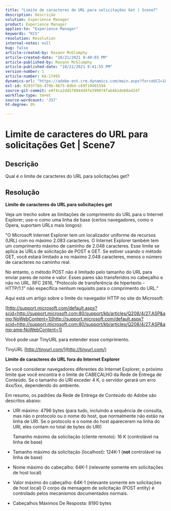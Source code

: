 ```yaml
---
title: "Limite de caracteres de URL para solicitações Get | Scene7"
description: Descrição
solution: Experience Manager
product: Experience Manager
applies-to: "Experience Manager"
keywords: "KCS"
resolution: Resolution
internal-notes: null
bug: false
article-created-by: Roxann McGlumphy
article-created-date: "10/21/2021 9:40:03 PM"
article-published-by: Roxann McGlumphy
article-published-date: "10/21/2021 9:41:55 PM"
version-number: 1
article-number: KA-17495
dynamics-url: "https://adobe-ent.crm.dynamics.com/main.aspx?forceUCI=1&pagetype=entityrecord&etn=knowledgearticle&id=6a89cf70-b732-ec11-b6e5-000d3a5ba97a"
exl-id: 0293f7bb-479b-4675-8db4-c69f19401594
source-git-commit: e8f4ca2dd578944d4fe399074fab461de88ad247
workflow-type: tm+mt
source-wordcount: '357'
ht-degree: 0%

---
```


# Limite de caracteres do URL para solicitações Get | Scene7

## Descrição


Qual é o limite de caracteres do URL para solicitações get?


## Resolução


<b>Limite de caracteres do URL para solicitações get</b>

Veja um trecho sobre as limitações de comprimento do URL para o Internet Explorer; use-o como uma linha de base (certos navegadores, como o Opera, suportam URLs mais longos):

&quot;O Microsoft Internet Explorer tem um localizador uniforme de recursos (URL) com no máximo 2.083 caracteres. O Internet Explorer também tem um comprimento máximo de caminho de 2.048 caracteres. Esse limite se aplica às URLs de solicitação de POST e GET. Se estiver usando o método GET, você estará limitado a no máximo 2.048 caracteres, menos o número de caracteres no caminho real.

No entanto, o método POST não é limitado pelo tamanho do URL para enviar pares de nome e valor. Esses pares são transferidos no cabeçalho e não no URL. RFC 2616, &quot;Protocolo de transferência de hipertexto - HTTP/1.1&quot; não especifica nenhum requisito para o comprimento do URL.&quot;

Aqui está um artigo sobre o limite do navegador HTTP no site do Microsoft:

[http://support.microsoft.com/default.aspx?scid=http://support.microsoft.com:80/support/kb/articles/Q208/4/27.ASP&amp;NoWebContent=1](http://support.microsoft.com/default.aspx?scid=http://support.microsoft.com:80/support/kb/articles/Q208/4/27.ASP&amp;amp;NoWebContent=1)

Você pode usar TinyURL para estender esse comprimento.

TinyURL [http://tinyurl.com/](http://tinyurl.com/)

<b>Limite de caracteres do URL fora do Internet Explorer</b>

Se você considerar navegadores diferentes do Internet Explorer, o próximo limite que você encontra é o limite de CABEÇALHO da Rede de Entrega de Conteúdo. Se o tamanho do URI exceder 4 K, o servidor gerará um erro 4xx/5xx, dependendo do ambiente.

Em resumo, os padrões da Rede de Entrega de Conteúdo do Adobe são descritos abaixo:

- URI máximo: 4796 bytes (para tudo, incluindo a sequência de consulta, mas não o protocolo ou o nome do host, que normalmente não estão na linha de URI. Se o protocolo e o nome do host aparecerem na linha do URI, eles contam no total de bytes do URI)

   Tamanho máximo da solicitação (cliente remoto): 16 K (controlável na linha de base)
- Tamanho máximo da solicitação (localhost): 124K-1 (<b>not</b> controlável na linha de base)
- Nome máximo do cabeçalho: 64K-1 (relevante somente em solicitações de host local)
- Valor máximo do cabeçalho: 64K-1 (relevante somente em solicitações de host local) O corpo da mensagem de solicitação (POST entity) é controlado pelos mecanismos documentados normais.
- Cabeçalhos Máximos De Resposta: 8190 bytes
